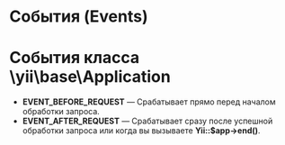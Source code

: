 События (Events)
====================

# События класса \yii\base\Application

* **EVENT_BEFORE_REQUEST** &mdash; Срабатывает прямо перед началом обработки запроса.
* **EVENT_AFTER_REQUEST** &mdash; Срабатывает сразу после успешной обработки запроса или когда вы вызываете __Yii::$app->end()__.



